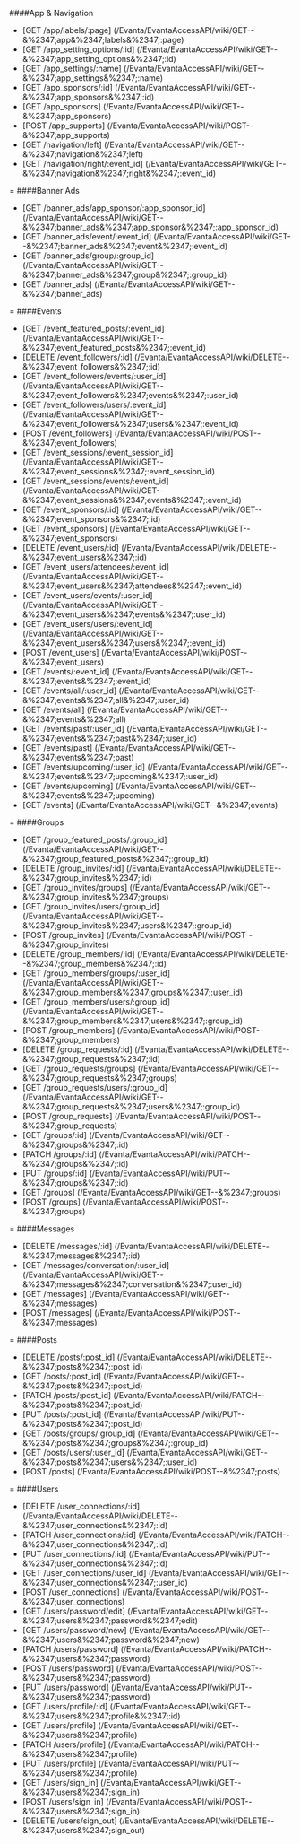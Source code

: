 ####App & Navigation
* [GET /app/labels/:page] (/Evanta/EvantaAccessAPI/wiki/GET--&%2347;app&%2347;labels&%2347;:page)
* [GET /app_setting_options/:id] (/Evanta/EvantaAccessAPI/wiki/GET--&%2347;app_setting_options&%2347;:id)
* [GET /app_settings/:name] (/Evanta/EvantaAccessAPI/wiki/GET--&%2347;app_settings&%2347;:name)
* [GET /app_sponsors/:id] (/Evanta/EvantaAccessAPI/wiki/GET--&%2347;app_sponsors&%2347;:id)
* [GET /app_sponsors] (/Evanta/EvantaAccessAPI/wiki/GET--&%2347;app_sponsors)
* [POST /app_supports] (/Evanta/EvantaAccessAPI/wiki/POST--&%2347;app_supports)
* [GET /navigation/left] (/Evanta/EvantaAccessAPI/wiki/GET--&%2347;navigation&%2347;left)
* [GET /navigation/right/:event_id] (/Evanta/EvantaAccessAPI/wiki/GET--&%2347;navigation&%2347;right&%2347;:event_id)


=
####Banner Ads
* [GET /banner_ads/app_sponsor/:app_sponsor_id] (/Evanta/EvantaAccessAPI/wiki/GET--&%2347;banner_ads&%2347;app_sponsor&%2347;:app_sponsor_id)
* [GET /banner_ads/event/:event_id] (/Evanta/EvantaAccessAPI/wiki/GET--&%2347;banner_ads&%2347;event&%2347;:event_id)
* [GET /banner_ads/group/:group_id] (/Evanta/EvantaAccessAPI/wiki/GET--&%2347;banner_ads&%2347;group&%2347;:group_id)
* [GET /banner_ads] (/Evanta/EvantaAccessAPI/wiki/GET--&%2347;banner_ads)

=
####Events
* [GET /event_featured_posts/:event_id] (/Evanta/EvantaAccessAPI/wiki/GET--&%2347;event_featured_posts&%2347;:event_id)
* [DELETE /event_followers/:id] (/Evanta/EvantaAccessAPI/wiki/DELETE--&%2347;event_followers&%2347;:id)
* [GET /event_followers/events/:user_id] (/Evanta/EvantaAccessAPI/wiki/GET--&%2347;event_followers&%2347;events&%2347;:user_id)
* [GET /event_followers/users/:event_id] (/Evanta/EvantaAccessAPI/wiki/GET--&%2347;event_followers&%2347;users&%2347;:event_id)
* [POST /event_followers] (/Evanta/EvantaAccessAPI/wiki/POST--&%2347;event_followers)
* [GET /event_sessions/:event_session_id] (/Evanta/EvantaAccessAPI/wiki/GET--&%2347;event_sessions&%2347;:event_session_id)
* [GET /event_sessions/events/:event_id] (/Evanta/EvantaAccessAPI/wiki/GET--&%2347;event_sessions&%2347;events&%2347;:event_id)
* [GET /event_sponsors/:id] (/Evanta/EvantaAccessAPI/wiki/GET--&%2347;event_sponsors&%2347;:id)
* [GET /event_sponsors] (/Evanta/EvantaAccessAPI/wiki/GET--&%2347;event_sponsors)
* [DELETE /event_users/:id] (/Evanta/EvantaAccessAPI/wiki/DELETE--&%2347;event_users&%2347;:id)
* [GET /event_users/attendees/:event_id] (/Evanta/EvantaAccessAPI/wiki/GET--&%2347;event_users&%2347;attendees&%2347;:event_id)
* [GET /event_users/events/:user_id] (/Evanta/EvantaAccessAPI/wiki/GET--&%2347;event_users&%2347;events&%2347;:user_id)
* [GET /event_users/users/:event_id] (/Evanta/EvantaAccessAPI/wiki/GET--&%2347;event_users&%2347;users&%2347;:event_id)
* [POST /event_users] (/Evanta/EvantaAccessAPI/wiki/POST--&%2347;event_users)
* [GET /events/:event_id] (/Evanta/EvantaAccessAPI/wiki/GET--&%2347;events&%2347;:event_id)
* [GET /events/all/:user_id] (/Evanta/EvantaAccessAPI/wiki/GET--&%2347;events&%2347;all&%2347;:user_id)
* [GET /events/all] (/Evanta/EvantaAccessAPI/wiki/GET--&%2347;events&%2347;all)
* [GET /events/past/:user_id] (/Evanta/EvantaAccessAPI/wiki/GET--&%2347;events&%2347;past&%2347;:user_id)
* [GET /events/past] (/Evanta/EvantaAccessAPI/wiki/GET--&%2347;events&%2347;past)
* [GET /events/upcoming/:user_id] (/Evanta/EvantaAccessAPI/wiki/GET--&%2347;events&%2347;upcoming&%2347;:user_id)
* [GET /events/upcoming] (/Evanta/EvantaAccessAPI/wiki/GET--&%2347;events&%2347;upcoming)
* [GET /events] (/Evanta/EvantaAccessAPI/wiki/GET--&%2347;events)

=
####Groups
* [GET /group_featured_posts/:group_id] (/Evanta/EvantaAccessAPI/wiki/GET--&%2347;group_featured_posts&%2347;:group_id)
* [DELETE /group_invites/:id] (/Evanta/EvantaAccessAPI/wiki/DELETE--&%2347;group_invites&%2347;:id)
* [GET /group_invites/groups] (/Evanta/EvantaAccessAPI/wiki/GET--&%2347;group_invites&%2347;groups)
* [GET /group_invites/users/:group_id] (/Evanta/EvantaAccessAPI/wiki/GET--&%2347;group_invites&%2347;users&%2347;:group_id)
* [POST /group_invites] (/Evanta/EvantaAccessAPI/wiki/POST--&%2347;group_invites)
* [DELETE /group_members/:id] (/Evanta/EvantaAccessAPI/wiki/DELETE--&%2347;group_members&%2347;:id)
* [GET /group_members/groups/:user_id] (/Evanta/EvantaAccessAPI/wiki/GET--&%2347;group_members&%2347;groups&%2347;:user_id)
* [GET /group_members/users/:group_id] (/Evanta/EvantaAccessAPI/wiki/GET--&%2347;group_members&%2347;users&%2347;:group_id)
* [POST /group_members] (/Evanta/EvantaAccessAPI/wiki/POST--&%2347;group_members)
* [DELETE /group_requests/:id] (/Evanta/EvantaAccessAPI/wiki/DELETE--&%2347;group_requests&%2347;:id)
* [GET /group_requests/groups] (/Evanta/EvantaAccessAPI/wiki/GET--&%2347;group_requests&%2347;groups)
* [GET /group_requests/users/:group_id] (/Evanta/EvantaAccessAPI/wiki/GET--&%2347;group_requests&%2347;users&%2347;:group_id)
* [POST /group_requests] (/Evanta/EvantaAccessAPI/wiki/POST--&%2347;group_requests)
* [GET /groups/:id] (/Evanta/EvantaAccessAPI/wiki/GET--&%2347;groups&%2347;:id)
* [PATCH /groups/:id] (/Evanta/EvantaAccessAPI/wiki/PATCH--&%2347;groups&%2347;:id)
* [PUT /groups/:id] (/Evanta/EvantaAccessAPI/wiki/PUT--&%2347;groups&%2347;:id)
* [GET /groups] (/Evanta/EvantaAccessAPI/wiki/GET--&%2347;groups)
* [POST /groups] (/Evanta/EvantaAccessAPI/wiki/POST--&%2347;groups)

=
####Messages
* [DELETE /messages/:id] (/Evanta/EvantaAccessAPI/wiki/DELETE--&%2347;messages&%2347;:id)
* [GET /messages/conversation/:user_id] (/Evanta/EvantaAccessAPI/wiki/GET--&%2347;messages&%2347;conversation&%2347;:user_id)
* [GET /messages] (/Evanta/EvantaAccessAPI/wiki/GET--&%2347;messages)
* [POST /messages] (/Evanta/EvantaAccessAPI/wiki/POST--&%2347;messages)

=
####Posts
* [DELETE /posts/:post_id] (/Evanta/EvantaAccessAPI/wiki/DELETE--&%2347;posts&%2347;:post_id)
* [GET /posts/:post_id] (/Evanta/EvantaAccessAPI/wiki/GET--&%2347;posts&%2347;:post_id)
* [PATCH /posts/:post_id] (/Evanta/EvantaAccessAPI/wiki/PATCH--&%2347;posts&%2347;:post_id)
* [PUT /posts/:post_id] (/Evanta/EvantaAccessAPI/wiki/PUT--&%2347;posts&%2347;:post_id)
* [GET /posts/groups/:group_id] (/Evanta/EvantaAccessAPI/wiki/GET--&%2347;posts&%2347;groups&%2347;:group_id)
* [GET /posts/users/:user_id] (/Evanta/EvantaAccessAPI/wiki/GET--&%2347;posts&%2347;users&%2347;:user_id)
* [POST /posts] (/Evanta/EvantaAccessAPI/wiki/POST--&%2347;posts)

=
####Users
* [DELETE /user_connections/:id] (/Evanta/EvantaAccessAPI/wiki/DELETE--&%2347;user_connections&%2347;:id)
* [PATCH /user_connections/:id] (/Evanta/EvantaAccessAPI/wiki/PATCH--&%2347;user_connections&%2347;:id)
* [PUT /user_connections/:id] (/Evanta/EvantaAccessAPI/wiki/PUT--&%2347;user_connections&%2347;:id)
* [GET /user_connections/:user_id] (/Evanta/EvantaAccessAPI/wiki/GET--&%2347;user_connections&%2347;:user_id)
* [POST /user_connections] (/Evanta/EvantaAccessAPI/wiki/POST--&%2347;user_connections)
* [GET /users/password/edit] (/Evanta/EvantaAccessAPI/wiki/GET--&%2347;users&%2347;password&%2347;edit)
* [GET /users/password/new] (/Evanta/EvantaAccessAPI/wiki/GET--&%2347;users&%2347;password&%2347;new)
* [PATCH /users/password] (/Evanta/EvantaAccessAPI/wiki/PATCH--&%2347;users&%2347;password)
* [POST /users/password] (/Evanta/EvantaAccessAPI/wiki/POST--&%2347;users&%2347;password)
* [PUT /users/password] (/Evanta/EvantaAccessAPI/wiki/PUT--&%2347;users&%2347;password)
* [GET /users/profile/:id] (/Evanta/EvantaAccessAPI/wiki/GET--&%2347;users&%2347;profile&%2347;:id)
* [GET /users/profile] (/Evanta/EvantaAccessAPI/wiki/GET--&%2347;users&%2347;profile)
* [PATCH /users/profile] (/Evanta/EvantaAccessAPI/wiki/PATCH--&%2347;users&%2347;profile)
* [PUT /users/profile] (/Evanta/EvantaAccessAPI/wiki/PUT--&%2347;users&%2347;profile)
* [GET /users/sign_in] (/Evanta/EvantaAccessAPI/wiki/GET--&%2347;users&%2347;sign_in)
* [POST /users/sign_in] (/Evanta/EvantaAccessAPI/wiki/POST--&%2347;users&%2347;sign_in)
* [DELETE /users/sign_out] (/Evanta/EvantaAccessAPI/wiki/DELETE--&%2347;users&%2347;sign_out)